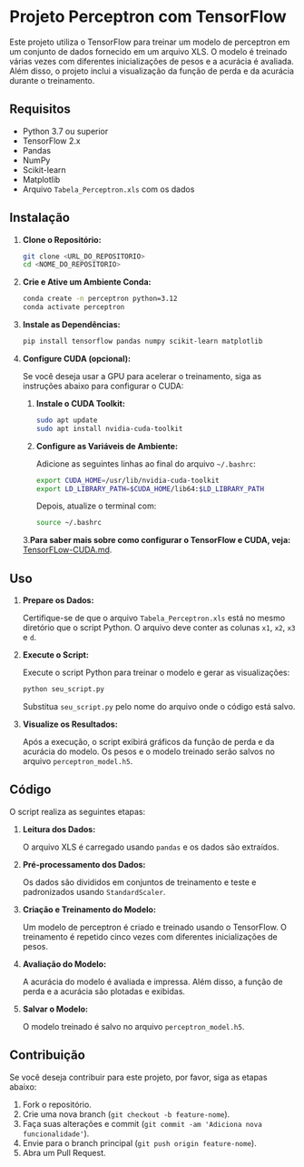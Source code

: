 # Projeto Perceptron com TensorFlow

Este projeto utiliza o TensorFlow para treinar um modelo de perceptron em um conjunto de dados fornecido em um arquivo XLS. O modelo é treinado várias vezes com diferentes inicializações de pesos e a acurácia é avaliada. Além disso, o projeto inclui a visualização da função de perda e da acurácia durante o treinamento.

## Requisitos

- Python 3.7 ou superior
- TensorFlow 2.x
- Pandas
- NumPy
- Scikit-learn
- Matplotlib
- Arquivo `Tabela_Perceptron.xls` com os dados

## Instalação

1. **Clone o Repositório:**

   ```bash
   git clone <URL_DO_REPOSITORIO>
   cd <NOME_DO_REPOSITORIO>
   ```

2. **Crie e Ative um Ambiente Conda:**

   ```bash
   conda create -n perceptron python=3.12
   conda activate perceptron
   ```

3. **Instale as Dependências:**

   ```bash
   pip install tensorflow pandas numpy scikit-learn matplotlib
   ```

4. **Configure CUDA (opcional):**

   Se você deseja usar a GPU para acelerar o treinamento, siga as instruções abaixo para configurar o CUDA:

   1. **Instale o CUDA Toolkit:**

      ```bash
      sudo apt update
      sudo apt install nvidia-cuda-toolkit
      ```

   2. **Configure as Variáveis de Ambiente:**

      Adicione as seguintes linhas ao final do arquivo `~/.bashrc`:

      ```bash
      export CUDA_HOME=/usr/lib/nvidia-cuda-toolkit
      export LD_LIBRARY_PATH=$CUDA_HOME/lib64:$LD_LIBRARY_PATH
      ```

      Depois, atualize o terminal com:

      ```bash
      source ~/.bashrc
      ```
   3.**Para saber mais sobre como configurar o TensorFlow e CUDA, veja:**
     [TensorFLow-CUDA.md](Neural-Networks-with-Deep-Learning-Course/docs/assignments/TensorFLow-CUDA.md).

## Uso

1. **Prepare os Dados:**

   Certifique-se de que o arquivo `Tabela_Perceptron.xls` está no mesmo diretório que o script Python. O arquivo deve conter as colunas `x1`, `x2`, `x3` e `d`.

2. **Execute o Script:**

   Execute o script Python para treinar o modelo e gerar as visualizações:

   ```bash
   python seu_script.py
   ```

   Substitua `seu_script.py` pelo nome do arquivo onde o código está salvo.

3. **Visualize os Resultados:**

   Após a execução, o script exibirá gráficos da função de perda e da acurácia do modelo. Os pesos e o modelo treinado serão salvos no arquivo `perceptron_model.h5`.

## Código

O script realiza as seguintes etapas:

1. **Leitura dos Dados:**

   O arquivo XLS é carregado usando `pandas` e os dados são extraídos.

2. **Pré-processamento dos Dados:**

   Os dados são divididos em conjuntos de treinamento e teste e padronizados usando `StandardScaler`.

3. **Criação e Treinamento do Modelo:**

   Um modelo de perceptron é criado e treinado usando o TensorFlow. O treinamento é repetido cinco vezes com diferentes inicializações de pesos.

4. **Avaliação do Modelo:**

   A acurácia do modelo é avaliada e impressa. Além disso, a função de perda e a acurácia são plotadas e exibidas.

5. **Salvar o Modelo:**

   O modelo treinado é salvo no arquivo `perceptron_model.h5`.

## Contribuição

Se você deseja contribuir para este projeto, por favor, siga as etapas abaixo:

1. Fork o repositório.
2. Crie uma nova branch (`git checkout -b feature-nome`).
3. Faça suas alterações e commit (`git commit -am 'Adiciona nova funcionalidade'`).
4. Envie para o branch principal (`git push origin feature-nome`).
5. Abra um Pull Request.
